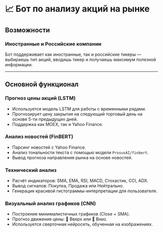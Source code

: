 # 📈 Бот по анализу акций на рынке
## Возможности

### Иностранные и Российские компании

Бот поддерживает как иностранные, так и российские тикеры — выбираешь тип акций, вводишь тикер и получаешь максимум полезной информации.

---

## Основной функционал

### Прогноз цены акций (LSTM)
- Используется модель LSTM для работы с временными рядами.
- Прогнозирует цену закрытия на следующий торговый день на основе 5-ти предыдущих дней.
- Поддержка как MOEX, так и Yahoo Finance.

### Анализ новостей (FinBERT)
- Парсинг новостей с Yahoo Finance.
- Анализ тональности текста с помощью модели `ProsusAI/finbert`.
- Вывод прогноза направления рынка на основе новостей.

### Технический анализ
- Расчёт индикаторов: SMA, EMA, RSI, MACD, Стохастик, CCI, ADX.
- Вывод сигналов: Покупка, Продажа или Нейтрально.
- Генерация красивой гистограммы-интерпретации для пользователя.

### Визуальный анализ графиков (CNN)
- Построение минималистичных графиков (Close + SMA).
- Прогноз движения цены: 🔼 Вверх или 🔽 Вниз.
- Используется сверточная нейросеть, обученная на изображениях.
